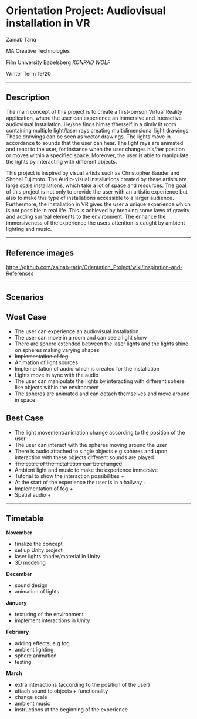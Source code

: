 # Orientation Project: Audiovisual installation in VR  

Zainab Tariq

MA Creative Technologies 

Film University Babelsberg *KONRAD WOLF*

Winter Term 19/20

---
## Description

The main concept of this project is to create a first-person Virtual Reality application, where the user can experience an immersive and interactive audiovisual installation. He/she finds himself/herself in a dimly lit room containing multiple light/laser rays creating multidimensional light drawings. These drawings can be seen as vector drawings. The lights move in accordance to sounds that the user can hear. The light rays are animated and react to the user, for instance when the user changes his/her position or moves within a specified space. Moreover, the user is able to manipulate the lights by interacting with different objects. 

This project is inspired by visual artists such as Christopher Bauder and Shohei Fujimoto. The Audio-visual installations created by these artists are large scale installations, which take a lot of space and resources. The goal of this project is not only to provide the user with an artistic experience but also to make this type of installations accessible to a larger audience. Furthermore, the installation in VR gives the user a unique experience which is not possible in real life. This is achieved by breaking some laws of gravity and adding surreal elements to the environment. The enhance the immersiveness of the experience the users attention is caught by ambient lighting and music.

---
## Reference images

https://github.com/zainab-tariq/Orientation_Project/wiki/Inspiration-and-References

---
## Scenarios

## Wost Case

* The user can experience an audiovisual installation
* The user can move in a room and can see a light show
* There are sphere extended between the laser lights and the lights shine on spheres making varying shapes
* ~~Implementation of fog~~
* Animation of light sources
* Implementation of audio which is created for the installation
* Lights move in sync with the audio
* The user can manipulate the lights by interacting with different sphere like objects within the environment
* The spheres are animated and can detach themselves and move around in space

## Best Case

* The light movement/animation change according to the position of the user
* The user can interact with the spheres moving around the user
* There is audio attached to single objects e.g spheres and upon interaction with these objects different sounds are played
* ~~The scale of the installation can be changed~~
* Ambient light and music to make the experience immersive
* Tutorial to show the interaction possibilities +
* At the start of the experience the user is in a hallway +
* Implementation of fog +
* Spatial audio +

  
---

## Timetable

__November__
* finalize the concept
* set up Unity project 
* laser lights shader/material in Unity 
* 3D modeling

__December__
* sound design
* animation of lights

__January__
* texturing of the environment
* implement interactions in Unity 

__February__
* adding effects, e.g fog
* ambient lighting
* sphere animation
* testing

__March__
* extra interactions (according to the position of the user)
* attach sound to objects + functionality
* change scale 
* ambient music 
* instructions at the beginning of the experience

